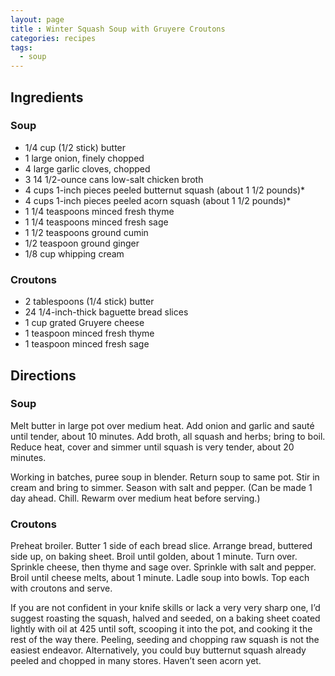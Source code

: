 ```yaml
---
layout: page
title : Winter Squash Soup with Gruyere Croutons
categories: recipes
tags:
  - soup
---
```


## Ingredients

### Soup

- 1/4 cup (1/2 stick) butter
- 1 large onion, finely chopped
- 4 large garlic cloves, chopped
- 3 14 1/2-ounce cans low-salt chicken broth
- 4 cups 1-inch pieces peeled butternut squash (about 1 1/2 pounds)*
- 4 cups 1-inch pieces peeled acorn squash (about 1 1/2 pounds)*
- 1 1/4 teaspoons minced fresh thyme
- 1 1/4 teaspoons minced fresh sage
- 1 1/2 teaspoons ground cumin
- 1/2 teaspoon ground ginger
- 1/8 cup whipping cream

### Croutons

- 2 tablespoons (1/4 stick) butter
- 24 1/4-inch-thick baguette bread slices
- 1 cup grated Gruyere cheese
- 1 teaspoon minced fresh thyme
- 1 teaspoon minced fresh sage

## Directions

### Soup

Melt butter in large pot over medium heat. Add onion and garlic and sauté until tender, about 10 minutes. Add broth, all squash and herbs; bring to boil. Reduce heat, cover and simmer until squash is very tender, about 20 minutes.

Working in batches, puree soup in blender. Return soup to same pot. Stir in cream and bring to simmer. Season with salt and pepper. (Can be made 1 day ahead. Chill. Rewarm over medium heat before serving.)

### Croutons

Preheat broiler. Butter 1 side of each bread slice. Arrange bread, buttered side up, on baking sheet. Broil until golden, about 1 minute. Turn over. Sprinkle cheese, then thyme and sage over. Sprinkle with salt and pepper. Broil until cheese melts, about 1 minute. Ladle soup into bowls. Top each with croutons and serve.

If you are not confident in your knife skills or lack a very very sharp one, I’d suggest roasting the squash, halved and seeded, on a baking sheet coated lightly with oil at 425 until soft, scooping it into the pot, and cooking it the rest of the way there. Peeling, seeding and chopping raw squash is not the easiest endeavor. Alternatively, you could buy butternut squash already peeled and chopped in many stores. Haven’t seen acorn yet.
